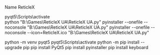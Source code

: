 Name ReticleX

pyqt5\Scripts\activate  
python "B:\Games\ReticleX UA\ReticleX UA.py"
pyinstaller --onefile --noconsole "B:\Games\ReticleX UA\ReticleX UA.py"
pyinstaller --onefile --noconsole --icon=ReticleX.ico "B:\Games\ReticleX UA\ReticleX UA.py"

python -m venv pyqt5
pyqt5\Scripts\activate
python -m pip install --upgrade pip
pip install PyQt5
pip install pyinstaller
pip install keyboard
